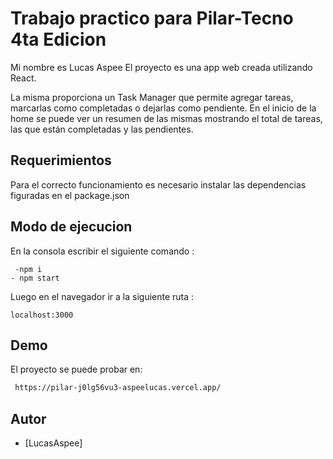 # Trabajo practico para Pilar-Tecno 4ta Edicion

Mi nombre es Lucas Aspee 
El proyecto es una app web creada utilizando React.

La misma proporciona un Task Manager que permite agregar tareas, marcarlas como completadas o dejarlas como pendiente. En el inicio de la home se puede ver un resumen de las mismas mostrando el total de tareas, las que están completadas  y las pendientes.


## Requerimientos

Para el correcto funcionamiento es necesario instalar las dependencias figuradas en el package.json

## Modo de ejecucion
En la consola escribir el siguiente comando :
```
 -npm i
- npm start

```
Luego en el navegador ir a la siguiente ruta :
```
localhost:3000
```


## Demo

El proyecto se puede probar en:

```bash
 https://pilar-j0lg56vu3-aspeelucas.vercel.app/
```



## Autor

- [LucasAspee]
